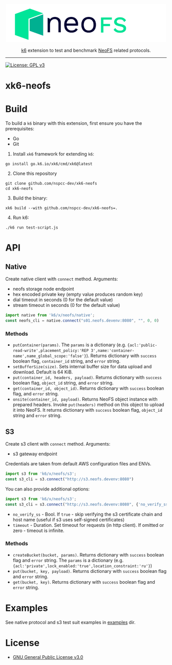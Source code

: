 <p align="center">
<img src="./.github/logo.svg" width="500px" alt="NeoFS">
</p>
<p align="center">
  <a href="https://go.k6.io/k6">k6</a> extension to test and benchmark <a href="https://fs.neo.org">NeoFS</a> related protocols.
</p>

---
[![License: GPL v3](https://img.shields.io/badge/License-GPLv3-blue.svg)](https://www.gnu.org/licenses/gpl-3.0)

# xk6-neofs

# Build

To build a `k6` binary with this extension, first ensure you have the prerequisites:

- Go
- Git

1. Install `xk6` framework for extending `k6`:
```shell
go install go.k6.io/xk6/cmd/xk6@latest
```

2. Clone this repository
```shell
git clone github.com/nspcc-dev/xk6-neofs
cd xk6-neofs
```

3. Build the binary:
```shell
xk6 build --with github.com/nspcc-dev/xk6-neofs=.
```

4. Run k6:
```shell
./k6 run test-script.js
```

# API

## Native

Create native client with `connect` method. Arguments:
- neofs storage node endpoint
- hex encoded private key (empty value produces random key)
- dial timeout in seconds (0 for the default value)
- stream timeout in seconds (0 for the default value)

```js
import native from 'k6/x/neofs/native';
const neofs_cli = native.connect("s01.neofs.devenv:8080", "", 0, 0)
```

### Methods
- `putContainer(params)`. The `params` is a dictionary (e.g. 
  `{acl:'public-read-write',placement_policy:'REP 3',name:'container-name',name_global_scope:'false'}`). 
  Returns dictionary with `success`
  boolean flag, `container_id` string, and `error` string.
- `setBufferSize(size)`. Sets internal buffer size for data upload and 
  download. Default is 64 KiB.
- `put(container_id, headers, payload)`. Returns dictionary with `success` 
  boolean flag, `object_id` string, and `error` string.
- `get(container_id, object_id)`. Returns dictionary with `success` boolean
  flag, and `error` string.
- `onsite(container_id, payload)`. Returns NeoFS object instance with prepared
  headers. Invoke `put(headers)` method on this object to upload it into NeoFS.
  It returns dictionary with `success` boolean flag, `object_id` string and
  `error` string.

## S3

Create s3 client with `connect` method. Arguments:
- s3 gateway endpoint

Credentials are taken from default AWS configuration files and ENVs.

```js
import s3 from 'k6/x/neofs/s3';
const s3_cli = s3.connect("http://s3.neofs.devenv:8080")
```

You can also provide additional options:
```js
import s3 from 'k6/x/neofs/s3';
const s3_cli = s3.connect("http://s3.neofs.devenv:8080", {'no_verify_ssl': 'true', 'timeout': '60s'})
```

* `no_verify_ss` - Bool. If `true` - skip verifying the s3 certificate chain and host name (useful if s3 uses self-signed certificates)
* `timeout` - Duration. Set timeout for requests (in http client). If omitted or zero - timeout is infinite.

### Methods
- `createBucket(bucket, params)`. Returns dictionary with `success` boolean flag
  and `error` string. The `params` is a dictionary (e.g. `{acl:'private',lock_enabled:'true',location_constraint:'ru'}`)
- `put(bucket, key, payload)`. Returns dictionary with `success` boolean flag 
  and `error` string.
- `get(bucket, key)`. Returns dictionary with `success` boolean flag and `error`
  string.

# Examples

See native protocol and s3 test suit examples in [examples](./examples) dir.

# License

- [GNU General Public License v3.0](LICENSE)
